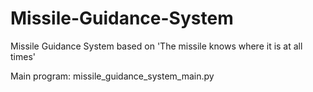 # Missile-Guidance-System
Missile Guidance System based on 'The missile knows where it is at all times'

Main program: missile_guidance_system_main.py
